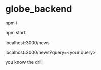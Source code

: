 # globe_backend

npm i

npm start
<br/>

localhost:3000/news
<br/>

localhost:3000/news?query=\<your query\>
<br/>

you know the drill
